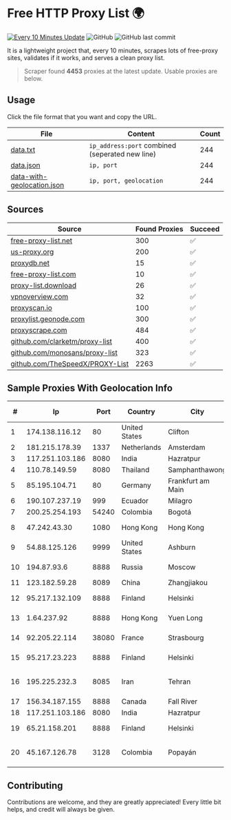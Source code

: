 
# Free HTTP Proxy List 🌍

[![Every 10 Minutes Update](https://github.com/mertguvencli/http-proxy-list/actions/workflows/main.yml/badge.svg?branch=main)](https://github.com/mertguvencli/http-proxy-list/actions/workflows/main.yml)
![GitHub](https://img.shields.io/github/license/mertguvencli/http-proxy-list)
![GitHub last commit](https://img.shields.io/github/last-commit/mertguvencli/http-proxy-list)

It is a lightweight project that, every 10 minutes, scrapes lots of free-proxy sites, validates if it works, and serves a clean proxy list.


> Scraper found **4453** proxies at the latest update. Usable proxies are below.

## Usage

Click the file format that you want and copy the URL.


|File|Content|Count|
|----|-------|-----|
|[data.txt](https://raw.githubusercontent.com/mertguvencli/http-proxy-list/main/proxy-list/data.txt)|`ip_address:port` combined (seperated new line)|244|
|[data.json](https://raw.githubusercontent.com/mertguvencli/http-proxy-list/main/proxy-list/data.json)|`ip, port`|244|
|[data-with-geolocation.json](https://raw.githubusercontent.com/mertguvencli/http-proxy-list/main/proxy-list/data-with-geolocation.json)|`ip, port, geolocation`|244|

## Sources

|Source|Found Proxies|Succeed|
|------|-------------|-------|
|[free-proxy-list.net](https://free-proxy-list.net)|300|✅|
|[us-proxy.org](https://www.us-proxy.org)|200|✅|
|[proxydb.net](http://proxydb.net)|15|✅|
|[free-proxy-list.com](https://free-proxy-list.com/?page=&port=&type%5B%5D=http&type%5B%5D=https&up_time=0&search=Search)|10|✅|
|[proxy-list.download](https://www.proxy-list.download/HTTP)|26|✅|
|[vpnoverview.com](https://vpnoverview.com/privacy/anonymous-browsing/free-proxy-servers)|32|✅|
|[proxyscan.io](https://www.proxyscan.io)|100|✅|
|[proxylist.geonode.com](https://proxylist.geonode.com/api/proxy-list?limit=300&page=1&sort_by=lastChecked&sort_type=desc&protocols=http,https)|300|✅|
|[proxyscrape.com](https://api.proxyscrape.com/v2/?request=displayproxies&protocol=http&timeout=10000&country=all&ssl=all&anonymity=all)|484|✅|
|[github.com/clarketm/proxy-list](https://raw.githubusercontent.com/clarketm/proxy-list/master/proxy-list-raw.txt)|400|✅|
|[github.com/monosans/proxy-list](https://raw.githubusercontent.com/monosans/proxy-list/main/proxies/http.txt)|323|✅|
|[github.com/TheSpeedX/PROXY-List](https://raw.githubusercontent.com/TheSpeedX/PROXY-List/master/http.txt)|2263|✅|


## Sample Proxies With Geolocation Info

|#|Ip|Port|Country|City|Internet Service Provider|
|-|--|----|-------|----|-------------------------|
|1|174.138.116.12|80|United States|Clifton|DigitalOcean, LLC|
|2|181.215.178.39|1337|Netherlands|Amsterdam|NovoServe B.V.|
|3|117.251.103.186|8080|India|Hazratpur|BSNL Internet|
|4|110.78.149.59|8080|Thailand|Samphanthawong|CAT-BB|
|5|85.195.104.71|80|Germany|Frankfurt am Main|Host Europe GmbH|
|6|190.107.237.19|999|Ecuador|Milagro|CINECABLE TV|
|7|200.25.254.193|54240|Colombia|Bogotá|Andinet ON Line|
|8|47.242.43.30|1080|Hong Kong|Hong Kong|Alibaba.com LLC|
|9|54.88.125.126|9999|United States|Ashburn|Amazon.com, Inc.|
|10|194.87.93.6|8888|Russia|Moscow|JSC Mediasoft ekspert|
|11|123.182.59.28|8089|China|Zhangjiakou|Chinanet|
|12|95.217.132.109|8888|Finland|Helsinki|Hetzner Online GmbH|
|13|1.64.237.92|8888|Hong Kong|Yuen Long|PCCW IMS Limited|
|14|92.205.22.114|38080|France|Strasbourg|GD MASS Network|
|15|95.217.23.223|8888|Finland|Helsinki|Hetzner Online GmbH|
|16|195.225.232.3|8085|Iran|Tehran|TS Information Technology Limited|
|17|156.34.187.155|8888|Canada|Fall River|Bell Canada|
|18|117.251.103.186|8080|India|Hazratpur|BSNL Internet|
|19|65.21.158.201|8888|Finland|Helsinki|Hetzner Online GmbH|
|20|45.167.126.78|3128|Colombia|Popayán|Sepcom Comunicaciones SAS|



## Contributing

Contributions are welcome, and they are greatly appreciated! Every
little bit helps, and credit will always be given.

